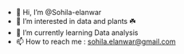 - 👋 Hi, I’m @Sohila-elanwar
- 👀 I’m interested in data and plants ☘️ 
- 🌱 I’m currently learning Data analysis 
- 📫 How to reach me : sohila.elanwar@gmail.com

<!---
Sohila-elanwar/Sohila-elanwar is a ✨ special ✨ repository because its `README.md` (this file) appears on your GitHub profile.
You can click the Preview link to take a look at your changes.
--->
